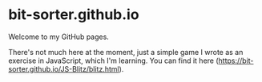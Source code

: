 # bit-sorter.github.io

Welcome to my GitHub pages.

There's not much here at the moment, just a simple game I wrote as an exercise in JavaScript, which I'm learning.  You can find it here (https://bit-sorter.github.io/JS-Blitz/blitz.html).
